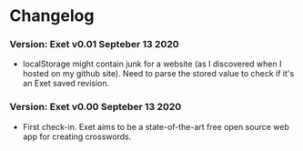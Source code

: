 # Changelog

### Version: Exet v0.01 Septeber 13 2020

- localStorage might contain junk for a website (as I discovered when I
  hosted on my github site). Need to parse the stored value to check if
  it's an Exet saved revision.

### Version: Exet v0.00 Septeber 13 2020

- First check-in. Exet aims to be a state-of-the-art free open source
  web app for creating crosswords.


